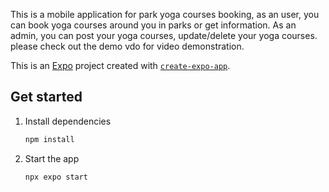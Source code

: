 This is a mobile application for park yoga courses booking, as an user, you can book yoga courses around you in parks or get information. As an admin, you can post your yoga courses, update/delete your yoga courses.
please check out the demo vdo for video demonstration.

This is an [Expo](https://expo.dev) project created with [`create-expo-app`](https://www.npmjs.com/package/create-expo-app).

## Get started

1. Install dependencies

   ```bash
   npm install
   ```

2. Start the app

   ```bash
   npx expo start
   ```
